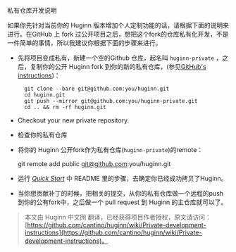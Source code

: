 私有仓库开发说明

如果你先针对当前你的 Huginn 版本增加个人定制功能的话，请根据下面的说明来进行。在GitHub 上 fork 过公开项目之后，想把这个fork的仓库私有化开发，不是一件简单的事情，所以我建议你根据下面的步骤来进行。


* 先将项目变成私有，新建一个空的Github 仓库，起名叫 `huginn-private` ，之后，复制你的公开 Huginn fork 到你的新的私有仓库，(参见[GitHub's instructions](https://help.github.com/articles/duplicating-a-repository))：
		
		git clone --bare git@github.com:you/huginn.git
		cd huginn.git
		git push --mirror git@github.com:you/huginn-private.git
		cd .. && rm -rf huginn.git

* Checkout your new private repository.

* 检查你的私有仓库

* 将你的 Huginn 公开fork作为私有仓库(`huginn-private`)的remote：

    git remote add public git@github.com:you/huginn.git

* 运行 [_Quick Start_](https://github.com/cantino/huginn#quick-start) 中 README 里的步骤，去确定你已经成功拷贝了Huginn。
* 当你想贡献补丁的时候，把相关的提交，从你的私有仓库做一个远程的push到你的公有fork中，之后做一个 pull request 到 Huginn 的主仓库就可以了。

> 本文由 Huginn 中文网 翻译，已经获得项目作者授权，原文请访问：[https://github.com/cantino/huginn/wiki/Private-development-instructions](https://github.com/cantino/huginn/wiki/Private-development-instructions)。


